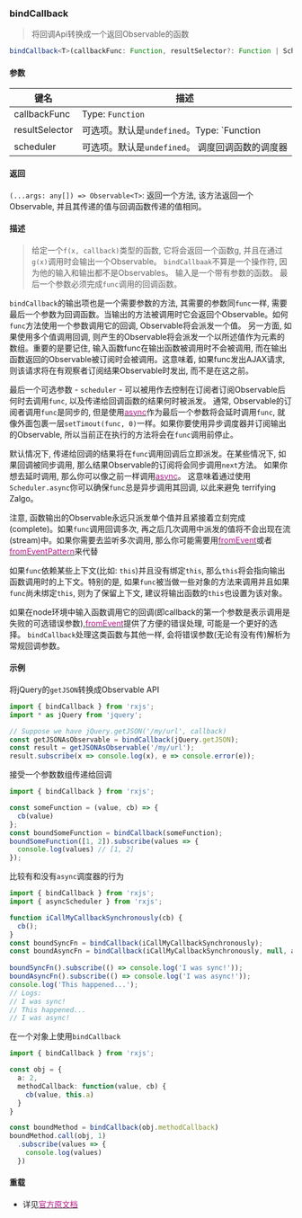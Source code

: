 ### bindCallback <icon badge type='function'/> 
> 将回调Api转换成一个返回Observable的函数
```ts
bindCallback<T>(callbackFunc: Function, resultSelector?: Function | SchedulerLike, scheduler?: SchedulerLike): (...args: any[]) => Observable<T>
```
#### 参数
 | 键名 | 描述 |
 | --- | --- |
 | callbackFunc | Type: `Function` |
 | resultSelector | 可选项。默认是`undefined`。Type: `Function | SchedulerLike` |
 | scheduler | 可选项。默认是`undefined`。 调度回调函数的调度器 |

#### 返回
`(...args: any[]) => Observable<T>`:  返回一个方法, 该方法返回一个Observable, 并且其传递的值与回调函数传递的值相同。

#### 描述
> 给定一个`f(x, callback)`类型的函数, 它将会返回一个函数g, 并且在通过`g(x)`调用时会输出一个Observable。
`bindCallbaak`不算是一个操作符, 因为他的输入和输出都不是Observables。 输入是一个带有参数的函数。 最后一个参数必须完成`func`调用的回调函数。

`bindCallback`的输出项也是一个需要参数的方法, 其需要的参数同`func`一样, 需要最后一个参数为回调函数。当输出的方法被调用时它会返回个Observable。如何`func`方法使用一个参数调用它的回调, Observable将会派发一个值。 另一方面, 如果使用多个值调用回调, 则产生的Observable将会派发一个以所述值作为元素的数组。重要的是要记住, 输入函数func在输出函数被调用时不会被调用, 而在输出函数返回的Observable被订阅时会被调用。这意味着, 如果func发出AJAX请求, 则该请求将在有观察者订阅结果Observable时发出, 而不是在这之前。

最后一个可选参数 - `scheduler` - 可以被用作去控制在订阅者订阅Observable后何时去调用`func`, 以及传递给回调函数的结果何时被派发。 通常, Observable的订阅者调用`func`是同步的, 
但是使用[<font color=#B7178C>async</font>](/doc/reference/index/async.html)作为最后一个参数将会延时调用`func`, 就像外面包裹一层`setTimout(func, 0)`一样。如果你要使用异步调度器并订阅输出的Observable, 所以当前正在执行的方法将会在`func`调用前停止。

默认情况下, 传递给回调的结果将在`func`调用回调后立即派发。在某些情况下, 如果回调被同步调用, 那么结果Observable的订阅将会同步调用`next`方法。 如果你想去延时调用, 那么你可以像之前一样调用[<font color=#B7178C>async</font>](/doc/reference/index/async.html)。 这意味着通过使用`Scheduler.async`你可以确保`func`总是异步调用其回调, 以此来避免 terrifying Zalgo。

注意, 函数输出的Observable永远只派发单个值并且紧接着立刻完成(complete)。如果`func`调用回调多次, 再之后几次调用中派发的值将不会出现在流(stream)中。如果你需要去监听多次调用, 那么你可能需要用[<font color=#B7178C>fromEvent</font>](/doc/reference/index/async.html)或者[<font color=#B7178C>fromEventPattern</font>](/doc/reference/index/async.html)来代替

如果`func`依赖某些上下文(比如: `this`)并且没有绑定`this`, 那么`this`将会指向输出函数调用时的上下文。特别的是, 如果`func`被当做一些对象的方法来调用并且如果`func`尚未绑定`this`, 则为了保留上下文, 建议将输出函数的`this`也设置为该对象。

如果在node环境中输入函数调用它的回调(即callback的第一个参数是表示调用是失败的可选错误参数),[<font color=#B7178C>fromEvent</font>](/doc/reference/index/bindNodeCallback.html)提供了方便的错误处理, 可能是一个更好的选择。 `bindCallback`处理这类函数与其他一样, 会将错误参数(无论有没有传)解析为常规回调参数。

#### 示例

将jQuery的`getJSON`转换成Observable API
```ts
import { bindCallback } from 'rxjs';
import * as jQuery from 'jquery';

// Suppose we have jQuery.getJSON('/my/url', callback)
const getJSONAsObservable = bindCallback(jQuery.getJSON);
const result = getJSONAsObservable('/my/url');
result.subscribe(x => console.log(x), e => console.error(e));
```
接受一个参数数组传递给回调
```ts
import { bindCallback } from 'rxjs';

const someFunction = (value, cb) => {
  cb(value)
};
const boundSomeFunction = bindCallback(someFunction);
boundSomeFunction([1, 2]).subscribe(values => {
  console.log(values) // [1, 2]
});
```
比较有和没有`async`调度器的行为
```ts
import { bindCallback } from 'rxjs';
import { asyncScheduler } from 'rxjs';

function iCallMyCallbackSynchronously(cb) {
  cb();
}
const boundSyncFn = bindCallback(iCallMyCallbackSynchronously);
const boundAsyncFn = bindCallback(iCallMyCallbackSynchronously, null, asyncScheduler);
 
boundSyncFn().subscribe(() => console.log('I was sync!'));
boundAsyncFn().subscribe(() => console.log('I was async!'));
console.log('This happened...');
// Logs:
// I was sync!
// This happened...
// I was async!
```
在一个对象上使用`bindCallback`
```ts
import { bindCallback } from 'rxjs';

const obj = {
  a: 2,
  methodCallback: function(value, cb) {
    cb(value, this.a)
  }
}

const boundMethod = bindCallback(obj.methodCallback)
boundMethod.call(obj, 1)
  .subscribe(values => {
    console.log(values)
  })

```
#### 重载

* 详见[<font color=#B7178C>官方原文档</font>](https://rxjs-dev.firebaseapp.com/api/index/function/bindCallback)


